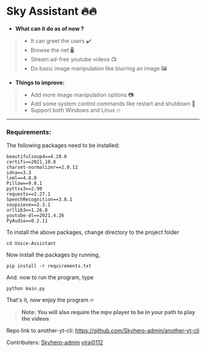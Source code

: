 # Sky Assistant 🔥🔥

- **What can it do as of now ?**
> - It can greet the users ✔️
> - Browse the net 🖥️
> - Stream ad-free youtube videos 📺
> - Do basic image manipulation like blurring an image 🖼️

- **Things to improve:**
> - Add more image manipulation options 📷
> - Add some system control commands like restart and shutdown 🔌
> - Support both Windows and Linux 🔥

---

### **Requirements**:
The following packages need to be installed:
```
beautifulsoup4==4.10.0
certifi==2021.10.8
charset-normalizer==2.0.12
idna==3.3
lxml==4.8.0
Pillow==9.0.1
pyttsx3==2.90
requests==2.27.1
SpeechRecognition==3.8.1
soupsieve==2.3.1
urllib3==1.26.8
youtube-dl==2021.4.26
PyAudio==0.2.11
```
To install the above packages, change directory to the project folder
```shell
cd Voice-Assistant
```
Now install the packages by running,
```shell
pip install -r requirements.txt
```
And. now to run the program, type
```shell
python main.py
```

That's it, now enjoy the program 🔥

> **Note: You will also require the mpv player to be in your path to play the videos**

Repo link to another-yt-cli: https://github.com/Skyhero-admin/another-yt-cli

Contributers: 
[Skyhero-admin](https://github.com/Skyhero-admin)
[viraj0112](https://github.com/viraj0112)